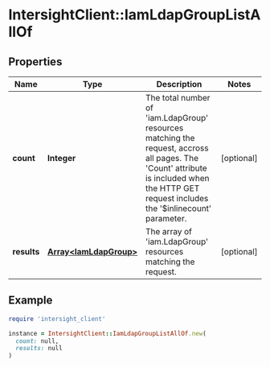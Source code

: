 # IntersightClient::IamLdapGroupListAllOf

## Properties

| Name | Type | Description | Notes |
| ---- | ---- | ----------- | ----- |
| **count** | **Integer** | The total number of &#39;iam.LdapGroup&#39; resources matching the request, accross all pages. The &#39;Count&#39; attribute is included when the HTTP GET request includes the &#39;$inlinecount&#39; parameter. | [optional] |
| **results** | [**Array&lt;IamLdapGroup&gt;**](IamLdapGroup.md) | The array of &#39;iam.LdapGroup&#39; resources matching the request. | [optional] |

## Example

```ruby
require 'intersight_client'

instance = IntersightClient::IamLdapGroupListAllOf.new(
  count: null,
  results: null
)
```

